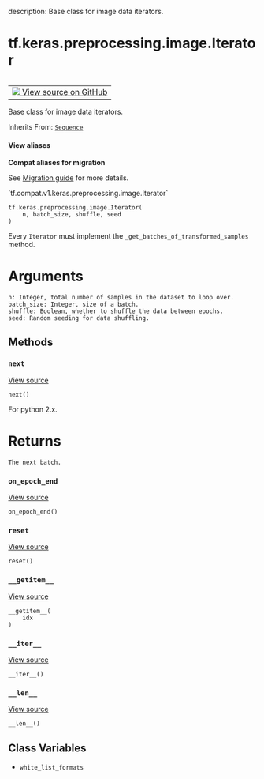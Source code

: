 description: Base class for image data iterators.

<div itemscope itemtype="http://developers.google.com/ReferenceObject">
<meta itemprop="name" content="tf.keras.preprocessing.image.Iterator" />
<meta itemprop="path" content="Stable" />
<meta itemprop="property" content="__getitem__"/>
<meta itemprop="property" content="__init__"/>
<meta itemprop="property" content="__iter__"/>
<meta itemprop="property" content="__len__"/>
<meta itemprop="property" content="next"/>
<meta itemprop="property" content="on_epoch_end"/>
<meta itemprop="property" content="reset"/>
<meta itemprop="property" content="white_list_formats"/>
</div>

# tf.keras.preprocessing.image.Iterator

<!-- Insert buttons and diff -->

<table class="tfo-notebook-buttons tfo-api nocontent" align="left">
<td>
  <a target="_blank" href="https://github.com/tensorflow/tensorflow/blob/r2.4/tensorflow/python/keras/preprocessing/image.py#L304-L305">
    <img src="https://www.tensorflow.org/images/GitHub-Mark-32px.png" />
    View source on GitHub
  </a>
</td>
</table>



Base class for image data iterators.

Inherits From: [`Sequence`](../../../../tf/keras/utils/Sequence.md)

<section class="expandable">
  <h4 class="showalways">View aliases</h4>
  <p>
<b>Compat aliases for migration</b>
<p>See
<a href="https://www.tensorflow.org/guide/migrate">Migration guide</a> for
more details.</p>
<p>`tf.compat.v1.keras.preprocessing.image.Iterator`</p>
</p>
</section>

<pre class="devsite-click-to-copy prettyprint lang-py tfo-signature-link">
<code>tf.keras.preprocessing.image.Iterator(
    n, batch_size, shuffle, seed
)
</code></pre>



<!-- Placeholder for "Used in" -->

Every `Iterator` must implement the `_get_batches_of_transformed_samples`
method.

# Arguments
    n: Integer, total number of samples in the dataset to loop over.
    batch_size: Integer, size of a batch.
    shuffle: Boolean, whether to shuffle the data between epochs.
    seed: Random seeding for data shuffling.

## Methods

<h3 id="next"><code>next</code></h3>

<a target="_blank" href="https://github.com/keras-team/keras-preprocessing/tree/master/keras_preprocessing/image/iterator.py">View source</a>

<pre class="devsite-click-to-copy prettyprint lang-py tfo-signature-link">
<code>next()
</code></pre>

For python 2.x.

# Returns
    The next batch.

<h3 id="on_epoch_end"><code>on_epoch_end</code></h3>

<a target="_blank" href="https://github.com/keras-team/keras-preprocessing/tree/master/keras_preprocessing/image/iterator.py">View source</a>

<pre class="devsite-click-to-copy prettyprint lang-py tfo-signature-link">
<code>on_epoch_end()
</code></pre>




<h3 id="reset"><code>reset</code></h3>

<a target="_blank" href="https://github.com/keras-team/keras-preprocessing/tree/master/keras_preprocessing/image/iterator.py">View source</a>

<pre class="devsite-click-to-copy prettyprint lang-py tfo-signature-link">
<code>reset()
</code></pre>




<h3 id="__getitem__"><code>__getitem__</code></h3>

<a target="_blank" href="https://github.com/keras-team/keras-preprocessing/tree/master/keras_preprocessing/image/iterator.py">View source</a>

<pre class="devsite-click-to-copy prettyprint lang-py tfo-signature-link">
<code>__getitem__(
    idx
)
</code></pre>




<h3 id="__iter__"><code>__iter__</code></h3>

<a target="_blank" href="https://github.com/keras-team/keras-preprocessing/tree/master/keras_preprocessing/image/iterator.py">View source</a>

<pre class="devsite-click-to-copy prettyprint lang-py tfo-signature-link">
<code>__iter__()
</code></pre>




<h3 id="__len__"><code>__len__</code></h3>

<a target="_blank" href="https://github.com/keras-team/keras-preprocessing/tree/master/keras_preprocessing/image/iterator.py">View source</a>

<pre class="devsite-click-to-copy prettyprint lang-py tfo-signature-link">
<code>__len__()
</code></pre>






## Class Variables

* `white_list_formats` <a id="white_list_formats"></a>
